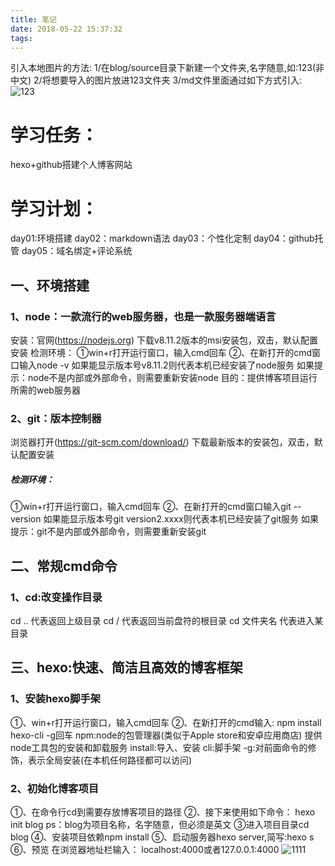 ```yaml
---
title: 笔记
date: 2018-05-22 15:37:32
tags:
---
```

引入本地图片的方法:
1/在blog/source目录下新建一个文件夹,名字随意,如:123(非中文)
2/将想要导入的图片放进123文件夹
3/md文件里面通过如下方式引入:
![123](/123/1111.png)
# 学习任务：
   hexo+github搭建个人博客网站
# 学习计划：
  day01:环境搭建
  day02：markdown语法
  day03：个性化定制
  day04：github托管
  day05：域名绑定+评论系统

## 一、环境搭建
  ### 1、node：一款流行的web服务器，也是一款服务器端语言
安装：官网(https://nodejs.org) 下载v8.11.2版本的msi安装包，双击，默认配置安装
检测环境：
①win+r打开运行窗口，输入cmd回车
②、在新打开的cmd窗口输入node -v
如果能显示版本号v8.11.2则代表本机已经安装了node服务
如果提示：node不是内部或外部命令，则需要重新安装node
目的：提供博客项目运行所需的web服务器

### 2、git：版本控制器
浏览器打开(https://git-scm.com/download/) 下载最新版本的安装包，双击，默认配置安装
##### 检测环境：
①win+r打开运行窗口，输入cmd回车
②、在新打开的cmd窗口输入git --version
如果能显示版本号git version2.xxxx则代表本机已经安装了git服务
如果提示：git不是内部或外部命令，则需要重新安装git
## 二、常规cmd命令
### 1、cd:改变操作目录
cd ..  代表返回上级目录
cd /   代表返回当前盘符的根目录
cd 文件夹名  代表进入某目录

## 三、hexo:快速、简洁且高效的博客框架
### 1、安装hexo脚手架
①、win+r打开运行窗口，输入cmd回车
②、在新打开的cmd输入:
npm install hexo-cli -g回车
npm:node的包管理器(类似于Apple store和安卓应用商店)
提供node工具包的安装和卸载服务
install:导入、安装
cli:脚手架
-g:对前面命令的修饰，表示全局安装(在本机任何路径都可以访问)
### 2、初始化博客项目
①、在命令行cd到需要存放博客项目的路径
②、接下来使用如下命令：
hexo init blog
ps：blog为项目名称，名字随意，但必须是英文
③进入项目目录cd blog
④、安装项目依赖npm install
⑤、启动服务器hexo server,简写:hexo s
⑥、预览
在浏览器地址栏输入：
localhost:4000或者127.0.0.1:4000
![1111](/images/1111.png)